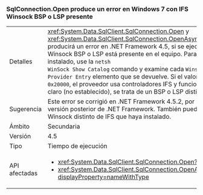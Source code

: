 ### <a name="sqlconnectionopen-fails-on-windows-7-with-non-ifs-winsock-bsp-or-lsp-present"></a>SqlConnection.Open produce un error en Windows 7 con IFS Winsock BSP o LSP presente

|   |   |
|---|---|
|Detalles|<xref:System.Data.SqlClient.SqlConnection.Open> y <xref:System.Data.SqlClient.SqlConnection.OpenAsync(System.Threading.CancellationToken)> producirá un error en .NET Framework 4.5, si se ejecuta en un equipo con Windows 7 con un IFS Winsock BSP o LSP está presente en el equipo. Para determinar si una no IFS BSP o LSP está instalado, use la <code>netsh WinSock Show Catalog</code> comando y examine cada <code>Winsock Catalog Provider Entry</code> elemento que se devuelve. Si el valor Service Flags tiene establecido el bit <code>0x20000</code>, el proveedor usa controladores IFS y funcionará correctamente. Si el bit <code>0x20000</code> está claro (no establecido), se trata de un BSP o LSP distinto de IFS.|
|Sugerencia|Este error se corrigió en .NET Framework 4.5.2, por lo que se puede evitar actualizando a una versión posterior de .NET Framework. También puede evitarse eliminando cualquier LSP de Winsock distinto de IFS que haya instalado.|
|Ámbito|Secundaria|
|Versión|4.5|
|Tipo|Tiempo de ejecución|
|API afectadas|<ul><li><xref:System.Data.SqlClient.SqlConnection.Open?displayProperty=nameWithType></li><li><xref:System.Data.SqlClient.SqlConnection.OpenAsync(System.Threading.CancellationToken)?displayProperty=nameWithType></li></ul>|

